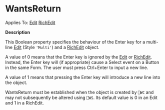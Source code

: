 




<h1 class="heading"><span class="name">WantsReturn</span></h1>

Applies To: [Edit](../a-z/edit.md) [RichEdit](../a-z/richedit.md)


**Description**


This Boolean property specifies the behaviour of the Enter key for a multi-line [Edit](../a-z/edit.md) (Style `'Multi'`) and a [RichEdit](../a-z/richedit.md) object.


A value of 0 means that the Enter key is ignored by the [Edit](../a-z/edit.md) or [RichEdit](../a-z/richedit.md). Instead, the Enter key will (if appropriate) cause a Select event on a Button in the same Form. The user must press Ctrl+Enter to input a new line.


A value of 1 means that pressing the Enter key will introduce a new line into the object.


WantsReturn must be established when the object is created by `⎕WC` and may not subsequently be altered using `⎕WS`. Its default value is 0 in an Edit and 1 in a RichEdit.




